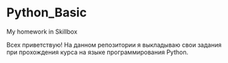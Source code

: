 # Python_Basic
My homework in Skillbox

Всех приветствую!
На данном репозитории я выкладываю свои задания при прохождения курса на языке программирования Python. 
